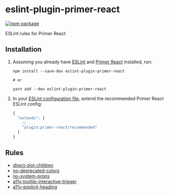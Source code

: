 # eslint-plugin-primer-react

[![npm package](https://img.shields.io/npm/v/eslint-plugin-primer-react.svg)](https://www.npmjs.com/package/eslint-plugin-primer-react)

ESLint rules for Primer React

## Installation

1. Assuming you already have [ESLint](https://www.npmjs.com/package/eslint) and [Primer React](https://github.com/primer/react) installed, run:

   ```shell
   npm install --save-dev eslint-plugin-primer-react

   # or

   yarn add --dev eslint-plugin-primer-react
   ```

2. In your [ESLint configuration file](https://eslint.org/docs/user-guide/configuring/configuration-files), extend the recommended Primer React ESLint config:

   ```js
   {
     "extends": [
       // ...
       "plugin:primer-react/recommended"
     ]
   }
   ```

## Rules

- [direct-slot-children](https://github.com/primer/eslint-plugin-primer-react/blob/main/docs/rules/direct-slot-children.md)
- [no-deprecated-colors](https://github.com/primer/eslint-plugin-primer-react/blob/main/docs/rules/no-deprecated-colors.md)
- [no-system-props](https://github.com/primer/eslint-plugin-primer-react/blob/main/docs/rules/no-system-props.md)
- [a11y-tooltip-interactive-trigger](https://github.com/primer/eslint-plugin-primer-react/blob/main/docs/rules/a11y-tooltip-interactive-trigger.md)
- [a11y-explicit-heading](https://github.com/primer/eslint-plugin-primer-react/blob/main/docs/rules/a11y-explicit-heading.md)
